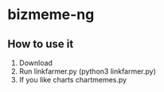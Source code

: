 # bizmeme-ng

## How to use it
1. Download 
2. Run linkfarmer.py (python3 linkfarmer.py)
2. If you like charts chartmemes.py
